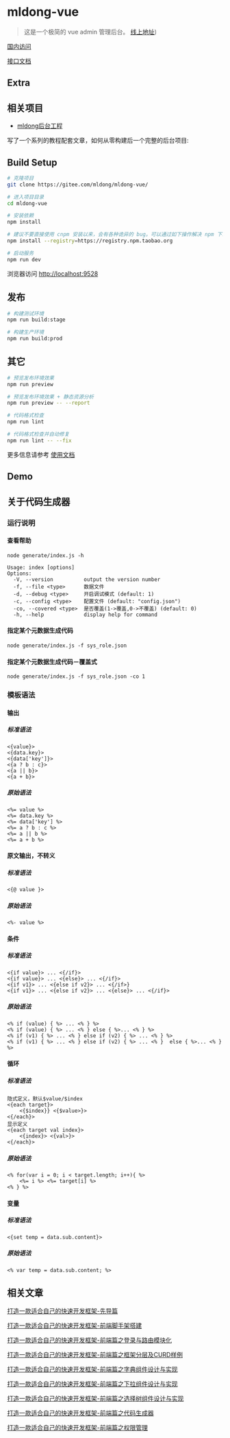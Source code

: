 # mldong-vue

> 这是一个极简的 vue admin 管理后台。
[线上地址](http://vueadmin.mldong.com))

[国内访问](http://vueadmin.mldong.com)

[接口文档](http://api.mldong.com/doc.html)

## Extra

## 相关项目

- [mldong后台工程](https://gitee.com/mldong/mldong)



写了一个系列的教程配套文章，如何从零构建后一个完整的后台项目:



## Build Setup

```bash
# 克隆项目
git clone https://gitee.com/mldong/mldong-vue/

# 进入项目目录
cd mldong-vue

# 安装依赖
npm install

# 建议不要直接使用 cnpm 安装以来，会有各种诡异的 bug。可以通过如下操作解决 npm 下载速度慢的问题
npm install --registry=https://registry.npm.taobao.org

# 启动服务
npm run dev
```

浏览器访问 [http://localhost:9528](http://localhost:9528)

## 发布

```bash
# 构建测试环境
npm run build:stage

# 构建生产环境
npm run build:prod
```

## 其它

```bash
# 预览发布环境效果
npm run preview

# 预览发布环境效果 + 静态资源分析
npm run preview -- --report

# 代码格式检查
npm run lint

# 代码格式检查并自动修复
npm run lint -- --fix
```

更多信息请参考 [使用文档](https://gitee.com/mldong/mldong-vue/)

## Demo

## 关于代码生成器

### 运行说明

#### 查看帮助

``` shell
node generate/index.js -h
```

```
Usage: index [options]
Options:
  -V, --version          output the version number
  -f, --file <type>      数据文件
  -d, --debug <type>     开启调试模式 (default: 1)
  -c, --config <type>    配置文件 (default: "config.json")
  -co, --covered <type>  是否覆盖(1->覆盖,0->不覆盖) (default: 0)
  -h, --help             display help for command
```

#### 指定某个元数据生成代码

``` shell
node generate/index.js -f sys_role.json
```

#### 指定某个元数据生成代码－覆盖式

``` shell
node generate/index.js -f sys_role.json -co 1
```

### 模板语法

#### 输出

##### 标准语法

```
<{value}>
<{data.key}>
<{data['key']}>
<{a ? b : c}>
<{a || b}>
<{a + b}>
```

##### 原始语法

``` 
<%= value %>
<%= data.key %>
<%= data['key'] %>
<%= a ? b : c %>
<%= a || b %>
<%= a + b %>
```

#### 原文输出，不转义

##### 标准语法

``` 
<{@ value }>
```

##### 原始语法

``` 
<%- value %>
```

#### 条件

##### 标准语法

``` 
<{if value}> ... <{/if}>
<{if value}> ... <{else}> ... <{/if}>
<{if v1}> ... <{else if v2}> ... <{/if>}
<{if v1}> ... <{else if v2}> ... <{else}> ... <{/if}>
```

##### 原始语法

```
<% if (value) { %> ... <% } %>
<% if (value) { %> ... <% } else { %>... <% } %>
<% if (v1) { %> ... <% } else if (v2) { %> ... <% } %>
<% if (v1) { %> ... <% } else if (v2) { %> ... <% }  else { %>... <% } %>
```

#### 循环

##### 标准语法

```
隐式定义，默认$value/$index
<{each target}>
    <{$index}} <{$value>}>
<{/each}>
显示定义
<{each target val index}>
    <{index}> <{val>}>
<{/each}>
```

##### 原始语法

```
<% for(var i = 0; i < target.length; i++){ %>
    <%= i %> <%= target[i] %>
<% } %>
```

#### 变量

##### 标准语法

```
<{set temp = data.sub.content}>
```

##### 原始语法

``` 
<% var temp = data.sub.content; %>
```

## 相关文章

 [打造一款适合自己的快速开发框架-先导篇](https://juejin.im/post/5eca0304518825432978055c) 

 [打造一款适合自己的快速开发框架-前端脚手架搭建](https://juejin.im/post/5eca049be51d457848684e16) 

[打造一款适合自己的快速开发框架-前端篇之登录与路由模块化](https://juejin.im/post/5eeb877bf265da02be0ce628)

[打造一款适合自己的快速开发框架-前端篇之框架分层及CURD样例](https://juejin.im/post/5eed4f81f265da02c94e1346) 

[打造一款适合自己的快速开发框架-前端篇之字典组件设计与实现](https://juejin.im/post/5ef2233ce51d45741e436c11) 

[打造一款适合自己的快速开发框架-前端篇之下拉组件设计与实现](https://juejin.im/post/5ef43301f265da22cb481369) 

[打造一款适合自己的快速开发框架-前端篇之选择树组件设计与实现](https://juejin.im/post/5ef563185188252e9a1fe26a) 

[打造一款适合自己的快速开发框架-前端篇之代码生成器](https://juejin.im/post/5ef6a6b16fb9a07e693a5eae) 

[打造一款适合自己的快速开发框架-前端篇之权限管理](https://juejin.im/post/5efcb274f265da22df3cc314) 